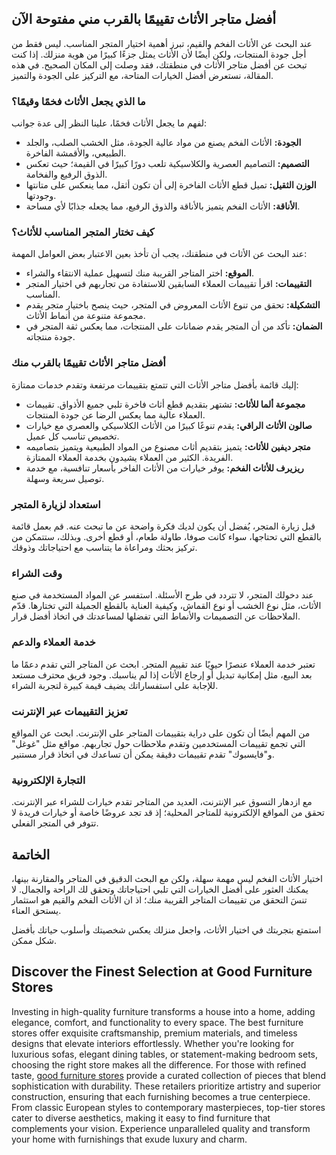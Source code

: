 <h2>أفضل متاجر الأثاث تقييمًا بالقرب مني مفتوحة الآن</h2>

<p>عند البحث عن الأثاث الفخم والقيم، تبرز أهمية اختيار المتجر المناسب. ليس فقط من أجل جودة المنتجات، ولكن أيضًا لأن الأثاث يمثل جزءًا كبيرًا من هوية منزلك. إذا كنت تبحث عن أفضل متاجر الأثاث في منطقتك، فقد وصلت إلى المكان الصحيح. في هذه المقالة، نستعرض أفضل الخيارات المتاحة، مع التركيز على الجودة والتميز.</p>

<h3>ما الذي يجعل الأثاث فخمًا وقيمًا؟</h3>

<p>لفهم ما يجعل الأثاث فخمًا، علينا النظر إلى عدة جوانب:</p>

<ul>
    <li><strong>الجودة:</strong> الأثاث الفخم يصنع من مواد عالية الجودة، مثل الخشب الصلب، والجلد الطبيعي، والأقمشة الفاخرة.</li>
    <li><strong>التصميم:</strong> التصاميم العصرية والكلاسيكية تلعب دورًا كبيرًا في القيمة؛ حيث تعكس الذوق الرفيع والفخامة.</li>
    <li><strong>الوزن الثقيل:</strong> تميل قطع الأثاث الفاخرة إلى أن تكون أثقل، مما ينعكس على متانتها وجودتها.</li>
    <li><strong>الأناقة:</strong> الأثاث الفخم يتميز بالأناقة والذوق الرفيع، مما يجعله جذابًا لأي مساحة.</li>
</ul>

<h3>كيف تختار المتجر المناسب للأثاث؟</h3>

<p>عند البحث عن الأثاث في منطقنك، يجب أن تأخذ بعين الاعتبار بعض العوامل المهمة:</p>

<ul>
    <li><strong>الموقع:</strong> اختر المتاجر القريبة منك لتسهيل عملية الانتقاء والشراء.</li>
    <li><strong>التقييمات:</strong> اقرأ تقييمات العملاء السابقين للاستفادة من تجاربهم في اختيار المتجر المناسب.</li>
    <li><strong>التشكيلة:</strong> تحقق من تنوع الأثاث المعروض في المتجر، حيث ينصح باختيار متجر يقدم مجموعة متنوعة من أنماط الأثاث.</li>
    <li><strong>الضمان:</strong> تأكد من أن المتجر يقدم ضمانات على المنتجات، مما يعكس ثقة المتجر في جودة منتجاته.</li>
</ul>

<h3>أفضل متاجر الأثاث تقييمًا بالقرب منك</h3>

<p>إليك قائمة بأفضل متاجر الأثاث التي تتمتع بتقييمات مرتفعة وتقدم خدمات ممتازة:</p>

<ul>
    <li><strong>مجموعة ألما للأثاث:</strong> تشتهر بتقديم قطع أثاث فاخرة تلبي جميع الأذواق. تقييمات العملاء عالية مما يعكس الرضا عن جودة المنتجات.</li>
    <li><strong>صالون الأثاث الراقي:</strong> يقدم تنوعًا كبيرًا من الأثاث الكلاسيكي والعصري مع خيارات تخصيص تناسب كل عميل.</li>
    <li><strong>متجر ديفين للأثاث:</strong> يتميز بتقديم أثاث مصنوع من المواد الطبيعية ويتميز بتصاميمه الفريدة. الكثير من العملاء يشيدون بخدمة العملاء الممتازة.</li>
    <li><strong>ريزيرف للأثاث الفخم:</strong> يوفر خيارات من الأثاث الفاخر بأسعار تنافسية، مع خدمة توصيل سريعة وسهلة.</li>
</ul>

<h3>استعداد لزيارة المتجر</h3>

<p>قبل زيارة المتجر، يُفضل أن يكون لديك فكرة واضحة عن ما تبحث عنه. قم بعمل قائمة بالقطع التي تحتاجها، سواء كانت صوفا، طاولة طعام، أو قطع أخرى. وبذلك، ستتمكن من تركيز بحثك ومراعاة ما يتناسب مع احتياجاتك وذوقك.</p>

<h3>وقت الشراء</h3>

<p>عند دخولك المتجر، لا تتردد في طرح الأسئلة. استفسر عن المواد المستخدمة في صنع الأثاث، مثل نوع الخشب أو نوع القماش، وكيفية العناية بالقطع الجميلة التي تختارها. قدّم الملاحظات عن التصميمات والأنماط التي تفضلها لمساعدتك في اتخاذ أفضل قرار.</p>

<h3>خدمة العملاء والدعم</h3>

<p>تعتبر خدمة العملاء عنصرًا حيويًا عند تقييم المتجر. ابحث عن المتاجر التي تقدم دعمًا ما بعد البيع، مثل إمكانية تبديل أو إرجاع الأثاث إذا لم يناسبك. وجود فريق محترف مستعد للإجابة على استفساراتك يضيف قيمة كبيرة لتجربة الشراء.</p>

<h3>تعزيز التقييمات عبر الإنترنت</h3>

<p>من المهم أيضًا أن تكون على دراية بتقييمات المتاجر على الإنترنت. ابحث عن المواقع التي تجمع تقييمات المستخدمين وتقدم ملاحظات حول تجاربهم. مواقع مثل "غوغل" و"فايسبوك" تقدم تقييمات دقيقة يمكن أن تساعدك في اتخاذ قرار مستنير.</p>

<h3>التجارة الإلكترونية</h3>

<p>مع ازدهار التسوق عبر الإنترنت، العديد من المتاجر تقدم خيارات للشراء عبر الإنترنت. تحقق من المواقع الإلكترونية للمتاجر المحلية؛ إذ قد تجد عروضًا خاصة أو خيارات فريدة لا تتوفر في المتجر الفعلي.</p>

<h2>الخاتمة</h2>

<p>اختيار الأثاث الفخم ليس مهمة سهلة، ولكن مع البحث الدقيق في المتاجر والمقارنة بينها، يمكنك العثور على أفضل الخيارات التي تلبي احتياجاتك وتحقق لك الراحة والجمال. لا تنسَ التحقق من تقييمات المتاجر القريبة منك؛ اذ ان الأثاث الفخم والقيم هو استثمار يستحق العناء.</p> 

<p>استمتع بتجربتك في اختيار الأثاث، واجعل منزلك يعكس شخصيتك وأسلوب حياتك بأفضل شكل ممكن.</p> <h2>Discover the Finest Selection at Good Furniture Stores</h2>  

<p>Investing in high-quality furniture transforms a house into a home, adding elegance, comfort, and functionality to every space. The best furniture stores offer exquisite craftsmanship, premium materials, and timeless designs that elevate interiors effortlessly. Whether you're looking for luxurious sofas, elegant dining tables, or statement-making bedroom sets, choosing the right store makes all the difference. For those with refined taste, <a href="https://www.mobiliacleopatra.com/">good furniture stores</a> provide a curated collection of pieces that blend sophistication with durability. These retailers prioritize artistry and superior construction, ensuring that each furnishing becomes a true centerpiece. From classic European styles to contemporary masterpieces, top-tier stores cater to diverse aesthetics, making it easy to find furniture that complements your vision. Experience unparalleled quality and transform your home with furnishings that exude luxury and charm.</p>
